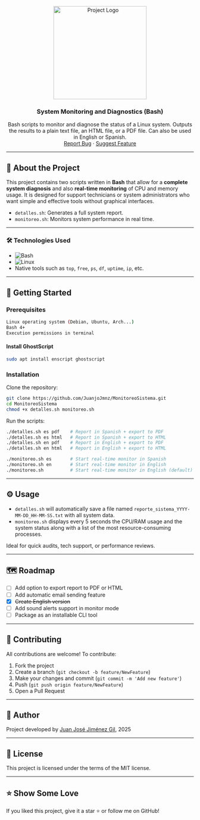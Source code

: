 <!-- LOGO -->
<div align="center">
  <a href="https://github.com/JuanjoJmnz/monitor-sistema-bash">
    <img src="https://github.com/user-attachments/assets/ed703c3e-07a0-4ffe-8bf4-7020b56b00ab" alt="Project Logo" width="250" height="250">
  </a>

<h3 align="center">System Monitoring and Diagnostics (Bash)</h3>

  <p align="center">
    Bash scripts to monitor and diagnose the status of a Linux system. Outputs the results to a plain text file, an HTML file, or a PDF file. Can also be used in English or Spanish.
    <br />
    <a href="https://github.com/JuanjoJmnz/MonitoreoSistema/issues">Report Bug</a>
    ·
    <a href="https://github.com/JuanjoJmnz/MonitoreoSistema/issues">Suggest Feature</a>
  </p>
</div>

---

## 🧾 About the Project

This project contains two scripts written in **Bash** that allow for a **complete system diagnosis** and also **real-time monitoring** of CPU and memory usage. It is designed for support technicians or system administrators who want simple and effective tools without graphical interfaces.

- `detalles.sh`: Generates a full system report.
- `monitoreo.sh`: Monitors system performance in real time.

---

### 🛠️ Technologies Used

* ![Bash](https://img.shields.io/badge/Bash-121011?style=for-the-badge&logo=gnubash&logoColor=white)
* ![Linux](https://img.shields.io/badge/Linux-FCC624?style=for-the-badge&logo=linux&logoColor=black)
* Native tools such as `top`, `free`, `ps`, `df`, `uptime`, `ip`, etc.

---

## 🚀 Getting Started

### Prerequisites

```sh
Linux operating system (Debian, Ubuntu, Arch...)
Bash 4+
Execution permissions in terminal
```

#### Install GhostScript
```sh
sudo apt install enscript ghostscript
```

### Installation

Clone the repository:

```sh
git clone https://github.com/JuanjoJmnz/MonitoreoSistema.git
cd MonitoreoSistema
chmod +x detalles.sh monitoreo.sh
```

Run the scripts:

```sh
./detalles.sh es pdf    # Report in Spanish + export to PDF
./detalles.sh es html   # Report in Spanish + export to HTML
./detalles.sh en pdf    # Report in English + export to PDF
./detalles.sh en html   # Report in English + export to HTML

./monitoreo.sh es       # Start real-time monitor in Spanish
./monitoreo.sh en       # Start real-time monitor in English
./monitoreo.sh          # Start real-time monitor in English (default)
```

---

## ⚙️ Usage

- `detalles.sh` will automatically save a file named `reporte_sistema_YYYY-MM-DD_HH-MM-SS.txt` with all system data.
- `monitoreo.sh` displays every 5 seconds the CPU/RAM usage and the system status along with a list of the most resource-consuming processes.

Ideal for quick audits, tech support, or performance reviews.

---

## 🗺️ Roadmap

- [ ] Add option to export report to PDF or HTML
- [ ] Add automatic email sending feature
- [x] <s>Create English version</s>
- [ ] Add sound alerts support in monitor mode
- [ ] Package as an installable CLI tool

---

## 🤝 Contributing

All contributions are welcome! To contribute:

1. Fork the project
2. Create a branch (`git checkout -b feature/NewFeature`)
3. Make your changes and commit (`git commit -m 'Add new feature'`)
4. Push (`git push origin feature/NewFeature`)
5. Open a Pull Request

---

## 🙋 Author

Project developed by [Juan José Jiménez Gil](https://github.com/JuanjoJmnz), 2025

---

## 📄 License

This project is licensed under the terms of the MIT license.

---

## ⭐ Show Some Love

If you liked this project, give it a star ⭐ or follow me on GitHub!
